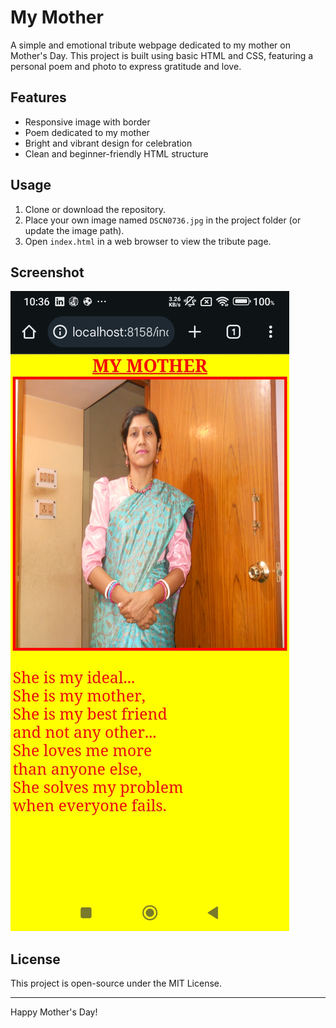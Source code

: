 # My Mother

A simple and emotional tribute webpage dedicated to my mother on Mother's Day. This project is built using basic HTML and CSS, featuring a personal poem and photo to express gratitude and love.

## Features
- Responsive image with border
- Poem dedicated to my mother
- Bright and vibrant design for celebration
- Clean and beginner-friendly HTML structure

## Usage
1. Clone or download the repository.
2. Place your own image named `DSCN0736.jpg` in the project folder (or update the image path).
3. Open `index.html` in a web browser to view the tribute page.

## Screenshot
![My Mother Tribute Page](screenshot.png)

## License
This project is open-source under the MIT License.

---

Happy Mother's Day!
